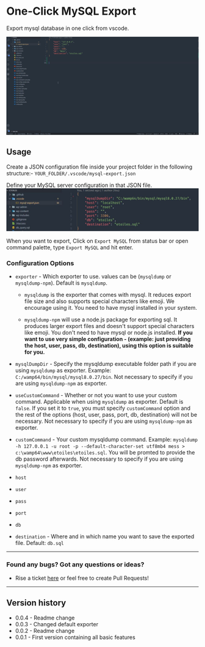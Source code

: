 # One-Click MySQL Export

Export mysql database in one click from vscode.

![Demo of extension](images/preview.gif)

## Usage

Create a JSON configuration file inside your project folder in the following structure:-
`YOUR_FOLDER/.vscode/mysql-export.json`

Define your MySQL server configuration in that JSON file.
![JSON configuration file](images/jsonfile.jpg)

When you want to export, Click on `Export MySQL` from status bar or open command palette, type `Export MySQL` and hit enter.

### Configuration Options

- `exporter` - Which exporter to use. values can be (`mysqldump` or `mysqldump-npm`). Default is `mysqldump`.
        
  - `mysqldump` is the exporter that comes with mysql. It reduces export file size and also supports special characters like emoji. We encourage using it. You need to have mysql installed in your system.

  - `mysqldump-npm` will use a node.js package for exporting sql. It produces larger export files and doesn't support special characters like emoji. You don't need to have mysql or node.js installed. **If you want to use very simple configuration - (example: just providing the host, user, pass, db, destination), using this option is suitable for you.**

- `mysqlDumpDir` - Specify the mysqldump executable folder path if you are using `mysqldump` as exporter. Example: `C:/wamp64/bin/mysql/mysql8.0.27/bin`. Not necessary to specify if you are using `mysqldump-npm` as exporter.

- `useCustomCommand` - Whether or not you want to use your custom command. Applicable when using `mysqldump` as exporter. Default is `false`. If you set it to `true`, you must specify `customCommand` option and the rest of the options (host, user, pass, port, db, destination) will not be necessary. Not necessary to specify if you are using `mysqldump-npm` as exporter.

- `customCommand` - Your custom mysqldump command. Example: `mysqldump -h 127.0.0.1 -u root -p --default-character-set utf8mb4 mess > c:\wamp64\www\etoiles\etoiles.sql`. You will be promted to provide the db password afterwards. Not necessary to specify if you are using `mysqldump-npm` as exporter.


- `host`
- `user`
- `pass`
- `port`
- `db`

- `destination` - Where and in which name you want to save the exported file. Default: `db.sql`

---

### Found any bugs? Got any questions or ideas?

- Rise a ticket [here](https://github.com/MehbubRashid/vscode-one-click-mysql-export/issues) or feel free to create Pull Requests!
---

## Version history
- 0.0.4 - Readme change
- 0.0.3 - Changed default exporter
- 0.0.2 - Readme change
- 0.0.1 - First version containing all basic features
